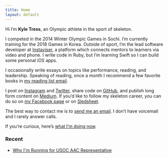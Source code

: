 ```yaml
---
title: Home
layout: default
---
```


Hi I’m **Kyle Tress**, an Olympic athlete in the sport of skeleton.  

I competed in the 2014 Winter Olympic Games in Sochi. I’m currently training for the 2018 Games in Korea. Outside of sport, I’m the lead software developer at [Instaviser](http://www.instaviser.com), a platform which connects mentors to learners via video and phone. I write code in Ruby, but I’m learning Swift so I can build some personal iOS apps.

I occasionally write essays on topics like performance, reading, and leadership. Speaking of reading, once a month I recommend a few favorite books in [my reading list email](http://www.tinyletter.com/kyletress).

I post on [Instagram](https://www.instagram.com/kyletress) and [Twitter](https://www.twitter.com/kyletress), share code on [GitHub](https://www.github.com/kyletress), and publish long form content on [Medium](https://medium.com/@kyletress). If you’d like to follow my skeleton career, you can do so on [my Facebook page](https://www.facebook.com/kyletressskeleton) or on [Sledsheet](https://www.sledsheet.com).

The best way to contact me is to [send me an email](mailto:kyle@kyletress.com). I don’t have voicemail and I rarely answer calls.

If you’re curious, here’s [what I’m doing now](/now).

### Recent

- [Why I'm Running for USOC AAC Representative](https://medium.com/@kyletress/fellow-us-bobsled-skeleton-athletes-6f81d5bd9716?source=linkShare-2eefa9966355-1477108991)
